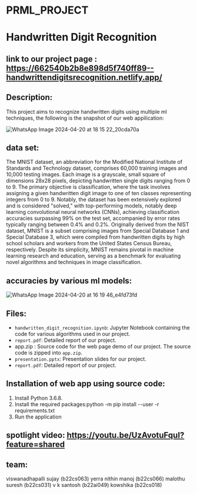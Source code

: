 # PRML_PROJECT

Handwritten Digit Recognition
=============================

link to our project page : https://662540b2b8e898d5f740ff89--handwrittendigitsrecognition.netlify.app/
------------
Description:
------------
This project aims to recognize handwritten digits using multiple ml techniques, the following is the snapshot of our web appilication:

![WhatsApp Image 2024-04-20 at 18 15 22_20cda70a](https://github.com/sujayv16/PRML_PROJECT/assets/167617883/cb8dd740-d7a7-431e-8818-c72e2a9d3df1)

data set:
------------
The MNIST dataset, an abbreviation for the Modified National Institute of Standards and Technology dataset, comprises 60,000 training images and 10,000 testing images. Each image is a grayscale, small square of dimensions 28x28 pixels, depicting handwritten single digits ranging from 0 to 9. The primary objective is classification, where the task involves assigning a given handwritten digit image to one of ten classes representing integers from 0 to 9. Notably, the dataset has been extensively explored and is considered "solved," with top-performing models, notably deep learning convolutional neural networks (CNNs), achieving classification accuracies surpassing 99% on the test set, accompanied by error rates typically ranging between 0.4% and 0.2%. Originally derived from the NIST dataset, MNIST is a subset comprising images from Special Database 1 and Special Database 3, which were compiled from handwritten digits by high school scholars and workers from the United States Census Bureau, respectively. Despite its simplicity, MNIST remains pivotal in machine learning research and education, serving as a benchmark for evaluating novel algorithms and techniques in image classification.

accuracies by various ml models:
------------
![WhatsApp Image 2024-04-20 at 16 19 46_e4fd73fd](https://github.com/sujayv16/PRML_PROJECT/assets/167617883/222762a4-b5bc-4c27-8888-92a80b021dbc)

Files:
------
- `handwritten_digit_recognition.ipynb`: Jupyter Notebook containing the code for various algorithms used in our project.
- `report.pdf`: Detailed report of our project.
- app.zip : Source code for the web page demo of our project. The source code is zipped into `app.zip`.
- `presentation.pptx`: Presentation slides for our project.
- `report.pdf`: Detailed report of our project.

Installation of web app using source code:
-------------
1. Install Python 3.6.8.
2. Install the required packages:python -m pip install --user -r requirements.txt
3. Run the application

spotlight video: https://youtu.be/UzAvotuFquI?feature=shared 
-------------
   
team:
------------
viswanadhapalli sujay (b22cs063)
yerra nithin manoj (b22cs066)
malothu suresh (b22cs031)
v k santosh (b22ai049)
kowshika (b22cs018)


